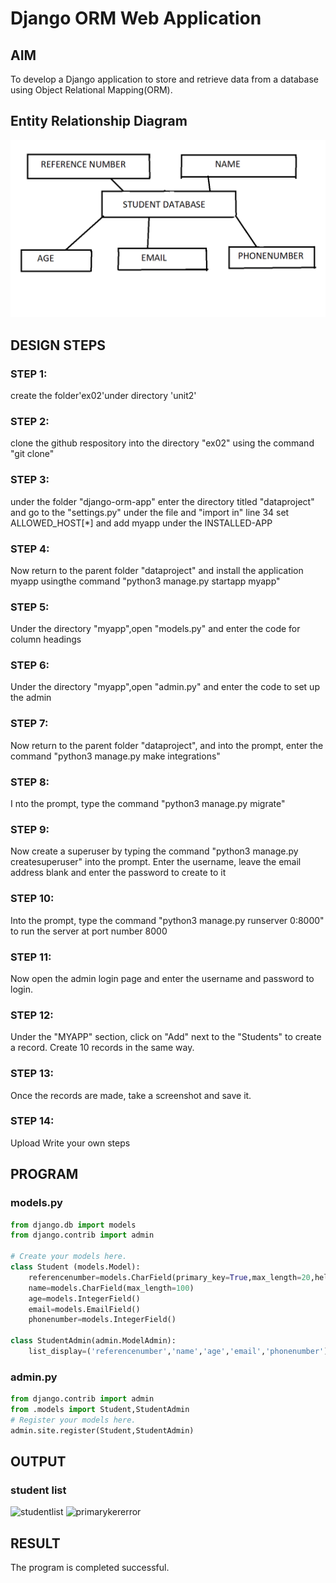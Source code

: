 # Django ORM Web Application

## AIM
To develop a Django application to store and retrieve data from a database using Object Relational Mapping(ORM).

## Entity Relationship Diagram

![ERdiagram](ERdiagram.png)

## DESIGN STEPS

### STEP 1:
create the folder'ex02'under directory 'unit2'

### STEP 2:
clone the github respository into the directory "ex02" using the command "git clone"<ur1>

### STEP 3:
under the folder "django-orm-app" enter the directory titled "dataproject" and go to the "settings.py" under the file and "import in" line 34 set ALLOWED_HOST[*] and add myapp under the INSTALLED-APP

### STEP 4:
Now return to the parent folder "dataproject" and install the application myapp usingthe command "python3 manage.py startapp myapp"
 
### STEP 5:
Under the directory "myapp",open "models.py" and enter the code for column headings

### STEP 6:
Under the directory "myapp",open "admin.py" and enter the code to set up the admin

### STEP 7:
Now return to the parent folder "dataproject", and into the prompt, enter the command "python3 manage.py make integrations"

### STEP 8:
I   nto the prompt, type the command "python3 manage.py migrate"

### STEP 9:
Now create a superuser by typing the command "python3 manage.py createsuperuser" into the prompt. Enter the username, leave the email address blank and enter the password to create to it

### STEP 10:
Into the prompt, type the command "python3 manage.py runserver 0:8000" to run the server at port number 8000

###  STEP 11:
Now open the admin login page and enter the username and password to login.

### STEP 12:
Under the "MYAPP" section, click on "Add" next to the "Students" to create a record. Create 10 records in the same way.

### STEP 13:
Once the records are made, take a screenshot and save it.

### STEP 14:
Upload
Write your own steps

## PROGRAM
### models.py
```py
from django.db import models
from django.contrib import admin

# Create your models here.
class Student (models.Model):
    referencenumber=models.CharField(primary_key=True,max_length=20,help_text="reference number")
    name=models.CharField(max_length=100)
    age=models.IntegerField()
    email=models.EmailField()
    phonenumber=models.IntegerField()

class StudentAdmin(admin.ModelAdmin):
    list_display=('referencenumber','name','age','email','phonenumber')
```
### admin.py
```py
from django.contrib import admin
from .models import Student,StudentAdmin
# Register your models here.
admin.site.register(Student,StudentAdmin)
```

## OUTPUT

### student list
![studentlist](student.png.png)
![primarykererror](primarykererror.png)


## RESULT
The program is completed successful.

